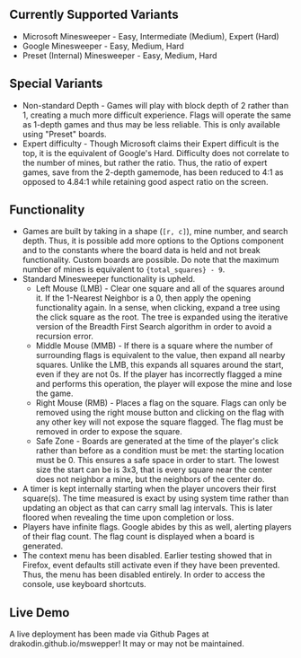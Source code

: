 ## Currently Supported Variants
- Microsoft Minesweeper - Easy, Intermediate (Medium), Expert (Hard)
- Google Minesweeper - Easy, Medium, Hard
- Preset (Internal) Minesweeper - Easy, Medium, Hard

## Special Variants
- Non-standard Depth - Games will play with block depth of 2 rather than 1, creating a much more difficult experience. Flags will operate the same as 1-depth games and thus may be less reliable. This is only available using "Preset" boards.
- Expert difficulty - Though Microsoft claims their Expert difficult is the top, it is the equivalent of Google's Hard. Difficulty does not correlate to the number of mines, but rather the ratio. Thus, the ratio of expert games, save from the 2-depth gamemode, has been reduced to 4:1 as opposed to 4.84:1 while retaining good aspect ratio on the screen.

## Functionality
- Games are built by taking in a shape (`[r, c]`), mine number, and search depth. Thus, it is possible add more options to the Options component and to the constants where the board data is held and not break functionality. Custom boards are possible. Do note that the maximum number of mines is equivalent to `{total_squares} - 9`.
- Standard Minesweeper functionality is upheld.
    - Left Mouse (LMB) - Clear one square and all of the squares around it. If the 1-Nearest Neighbor is a 0, then apply the opening functionality again. In a sense, when clicking, expand a tree using the click square as the root. The tree is expanded using the iterative version of the Breadth First Search algorithm in order to avoid a recursion error.
    - Middle Mouse (MMB) - If there is a square where the number of surrounding flags is equivalent to the value, then expand all nearby squares. Unlike the LMB, this expands all squares around the start, even if they are not 0s. If the player has incorrectly flagged a mine and performs this operation, the player will expose the mine and lose the game.
    - Right Mouse (RMB) - Places a flag on the square. Flags can only be removed using the right mouse button and clicking on the flag with any other key will not expose the square flagged. The flag must be removed in order to expose the square.
    - Safe Zone - Boards are generated at the time of the player's click rather than before as a condition must be met: the starting location must be 0. This ensures a safe space in order to start. The lowest size the start can be is 3x3, that is every square near the center does not neighbor a mine, but the neighbors of the center do. 
- A timer is kept internally starting when the player uncovers their first square(s). The time measured is exact by using system time rather than updating an object as that can carry small lag intervals. This is later floored when revealing the time upon completion or loss.
- Players have infinite flags. Google abides by this as well, alerting players of their flag count. The flag count is displayed when a board is generated.
- The context menu has been disabled. Earlier testing showed that in Firefox, event defaults still activate even if they have been prevented. Thus, the menu has been disabled entirely. In order to access the console, use keyboard shortcuts.

## Live Demo
A live deployment has been made via Github Pages at drakodin.github.io/mswepper! It may or may not be maintained.
